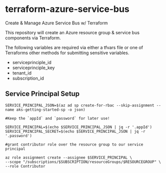 # terraform-azure-service-bus

Create &amp; Manage Azure Service Bus w/ Terraform

This repository will create an Azure resource group & service bus components
via Terraform.

The following variables are required via either a tfvars file
or one of Terraforms other methods for submitting sensitive variables.

- serviceprinciple_id
- serviceprinciple_key
- tenant_id
- subscription_id

## Service Principal Setup

```shell
SERVICE_PRINCIPAL_JSON=$(az ad sp create-for-rbac --skip-assignment --name aks-getting-started-sp -o json)

#Keep the `appId` and `password` for later use!

SERVICE_PRINCIPAL=$(echo $SERVICE_PRINCIPAL_JSON | jq -r '.appId')
SERVICE_PRINCIPAL_SECRET=$(echo $SERVICE_PRINCIPAL_JSON | jq -r '.password')

#grant contributor role over the resource group to our service principal

az role assignment create --assignee $SERVICE_PRINCIPAL \
--scope "/subscriptions/$SUBSCRIPTION/resourceGroups/$RESOURCEGROUP" \
--role Contributor
```
